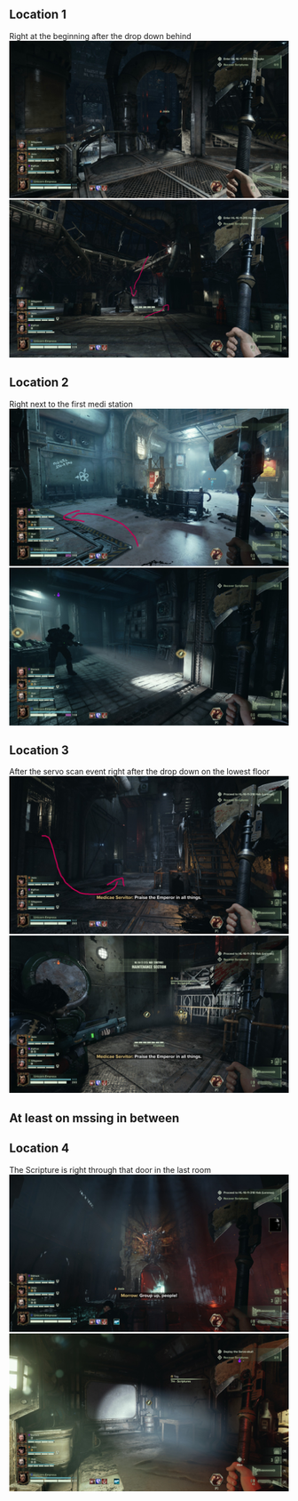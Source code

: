 ## Location 1
Right at the beginning after the drop down behind
![](images/20221121213117_1.jpg)
![](images/20221121213141_1_edit.jpg)
## Location 2
Right next to the first medi station
![](images/20221121215352_1_edit.jpg)
![](images/20221121215339_1.jpg)
## Location 3
After the servo scan event right after the drop down on the lowest floor
![](images/20221121214009_1_edit.jpg)
![](images/20221121213951_1.jpg)

## At least on mssing in between

## Location 4
The Scripture is right through that door in the last room
![](images/20221121220407_1.jpg)
![](images/20221121220528_1.jpg)